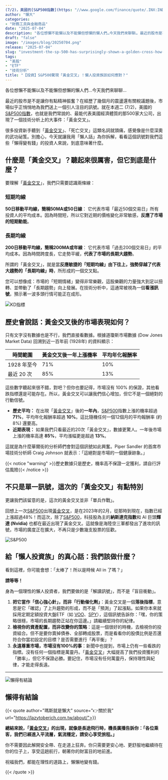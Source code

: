 ```yaml
---
(7/2)，美國的[S&P500指數](https: "//www.google.com/finance/quote/.INX:INDEXSP)，也就是我們常說的、最能代表美國經濟體質的那500家大公司，出現了一個技"
author: "懶大"
categories:
- "財務工具與金融商品"
date: "2025-07-04"
description: "各位想懶不能懶以及不能懶但想懶的懶人們…今天我們來聊聊… 最近的股市是不是讓你有點精神振奮？在經歷了幾個月的震盪還有關稅議題後，市場似乎正悄悄地為我們送上一個引人注目的訊號。就在本週二 (7/2)，美國的S&P500指數，也就是我們常說的、最能代表美國經濟體質的那500家大公司，出現了一個技術分析上..."
draft: "false"
image: "/images/blog/20250704.png"
release: "2025-07-04"
slug: "investment-the-sp-500-has-surprisingly-shown-a-golden-cross-how-should-lazy-investors-respond"
tags:
- "美股"
- "ETF"
- "技術分析"
title: "【投資】S&P500驚現「黃金交叉」！懶人投資族該如何應對？"
---
```

各位想懶不能懶以及不能懶但想懶的懶人們…今天我們來聊聊…

最近的股市是不是讓你有點精神振奮？在經歷了幾個月的震盪還有關稅議題後，市場似乎正悄悄地為我們送上一個引人注目的訊號。就在本週二 (7/2)，美國的[S&P500指數](https://www.google.com/finance/quote/.INX:INDEXSP)，也就是我們常說的、最能代表美國經濟體質的那500家大公司，出現了一個技術分析上的大事件：「黃金交叉」。

很多投資新手聽到「[黃金交叉](https://www.sinotrade.com.tw/richclub/Financialfreedom/KD%E6%8C%87%E6%A8%99%E6%80%8E%E9%BA%BC%E7%9C%8B-KD%E9%BB%83%E9%87%91%E4%BA%A4%E5%8F%89%E6%98%AF%E4%BB%80%E9%BA%BC%E6%84%8F%E6%80%9D--%E6%96%B0%E6%89%8B%E6%8A%80%E8%A1%93%E5%88%86%E6%9E%90-650113bdcb9bcc66d8116a86)」、「死亡交叉」這類名詞就頭痛，感覺像是什麼深奧的武功祕笈。別擔心，今天就讓我用「懶人話」為你拆解，看看這個訊號對我們這些「懶得變有錢」的投資人來說，到底意味著什麼。

## 什麼是「黃金交叉」？聽起來很厲害，但它到底是什麼？

要理解「[黃金交叉](https://www.sinotrade.com.tw/richclub/Financialfreedom/KD%E6%8C%87%E6%A8%99%E6%80%8E%E9%BA%BC%E7%9C%8B-KD%E9%BB%83%E9%87%91%E4%BA%A4%E5%8F%89%E6%98%AF%E4%BB%80%E9%BA%BC%E6%84%8F%E6%80%9D--%E6%96%B0%E6%89%8B%E6%8A%80%E8%A1%93%E5%88%86%E6%9E%90-650113bdcb9bcc66d8116a86)」，我們只需要認識兩條線：

### 短期均線
**50日移動平均線，簡稱50MA或50日線**： 它代表市場「最近50個交易日」所有投資人的平均成本。因為時間短，所以它對近期的價格變化非常敏感，**反應了市場的短期動能**。
### 長期均線
**200日移動平均線，簡稱200MA或年線**： 它代表市場「過去200個交易日」的平均成本。因為時間跨度長，它走勢平緩，**代表了市場的長期大趨勢**。

所謂的「黃金交叉」，就是當**反應敏捷的「短期均線」由下往上，強勢穿越了代表大趨勢的「長期均線」時**，所形成的一個交叉點。

您可以想像成：市場的「短期情緒」變得非常樂觀，這股樂觀的力量強大到足以扭轉、並帶動了「長期趨勢」向上發展。在技術分析中，這通常被視為一個**看漲訊號**，預示著一波多頭行情可能正在成形。

![KD指標](https://images.unsplash.com/photo-1642060589615-c61b70f80aa1?ixlib=rb-4.1.0&q=85&fm=jpg&crop=entropy&cs=srgb)

## 歷史會說話：黃金交叉後的市場表現如何？

只有文字沒有數據也是不行，我們直接看數據。根據道瓊斯市場數據 (Dow Jones Market Data) 回溯到近一百年前 (1928年) 的資料顯示：

| 時間範圍 | 黃金交叉後一年上漲機率 | 平均年化報酬率 |
| --- | --- | --- |
| 1928 年至今 | 71% | 10% |
| 最近 20 次 | 85% | 13% |

這些數字聽起來很不錯，對吧？但你也要記得，市場沒有 100% 的保證，其他看跌指標還是可能存在。所以，黃金交叉可以讓我們信心增加，但它不是一個絕對的行動信號。


- **歷史平均：** 在出現「[黃金交叉](https://www.sinotrade.com.tw/richclub/Financialfreedom/KD%E6%8C%87%E6%A8%99%E6%80%8E%E9%BA%BC%E7%9C%8B-KD%E9%BB%83%E9%87%91%E4%BA%A4%E5%8F%89%E6%98%AF%E4%BB%80%E9%BA%BC%E6%84%8F%E6%80%9D--%E6%96%B0%E6%89%8B%E6%8A%80%E8%A1%93%E5%88%86%E6%9E%90-650113bdcb9bcc66d8116a86)」後的**一年內**，[S&P500](https://www.google.com/finance/quote/.INX:INDEXSP)指數上漲的機率超過 **71%**，平均年化報酬率超過 **10%**。這比隨機任何一個12個月的平均報酬率 (約8%) 還要高。
- **近期表現：** 如果我們只看最近的20次「黃金交叉」，數據更驚人。一年後市場上漲的機率高達 **85%**，平均漲幅更是超過 **13%**。

這就是為什麼華爾街的分析師們會對這個訊號如此興奮。Piper Sandler 的首席市場技術分析師 Craig Johnson 就表示：「這絕對是市場的一個健康跡象。」

{{< notice "warning" >}}歷史數據只是歷史，機率高不保證一定獲利，請自行評估風險{{< /notice >}}


## 不只是單一訊號，這次的「黃金交叉」有點特別

更讓我們該留意的是，這次的黃金交叉並非「單兵作戰」。

回想上一次[S&P500](https://www.google.com/finance/quote/.INX:INDEXSP)出現[黃金交叉](https://www.sinotrade.com.tw/richclub/Financialfreedom/KD%E6%8C%87%E6%A8%99%E6%80%8E%E9%BA%BC%E7%9C%8B-KD%E9%BB%83%E9%87%91%E4%BA%A4%E5%8F%89%E6%98%AF%E4%BB%80%E9%BA%BC%E6%84%8F%E6%80%9D--%E6%96%B0%E6%89%8B%E6%8A%80%E8%A1%93%E5%88%86%E6%9E%90-650113bdcb9bcc66d8116a86)，是在2023年的2月，從那時到現在，指數已經上漲超過48%！而這次，除了[S&P500](https://www.google.com/finance/quote/.INX:INDEXSP)，科技股為主的**納斯達克指數**和 AI 巨頭**輝達 (Nvidia)** 也都在最近出現了黃金交叉。這就像是海陸空三軍都發出了進攻的訊號，市場的廣度正在擴大，不再只是少數幾支股票的狂歡。

![S&P500](https://images.unsplash.com/photo-1648275913341-7973ae7bc9b3?ixlib=rb-4.1.0&q=85&fm=jpg&crop=entropy&cs=srgb)

## 給「懶人投資族」的真心話：我們該做什麼？

看到這裡，你可能會想：「太棒了！所以是時候 All in 了嗎？」

**請等等！**

身為一個理性的懶人投資者，我們要做的是「解讀訊號」，而不是「盲目衝動」。

1. **把它當作「信心強心針」，而非「行動催化劑」**：黃金交叉是一個**落後指標**，意思是它「確認」了上升趨勢的形成，而不是「預測」了起漲點。如果你本來就採用定期定額投資大盤ETF（如 [VOO](https://lazytoberich.com.tw/blog/investment-is-voo-a-guaranteed-profit-in-2025-or-should-we-be-cautious-of-potential-pitfalls/)、[SPY](https://lazytoberich.com.tw/blog/investing-affordable-vs-luxury-etf-comparison/)），這個訊號告訴你：「嘿，你的策略很穩，市場的長期趨勢正站在你這邊。」請繼續堅持你的紀律。
2. **檢視你的資產配置，而非改變你的策略**：這是一個很好的時機，去檢視你的投資組合。但不是要你賣掉債券、全部轉成股票，而是看看你的股債比例是否還符合你當初設定的目標？是否需要進行「再平衡」？
3. **永遠尊重市場，市場沒有100%的事**：新聞中也提到，市場上仍有一些看跌的指標。沒有任何一個指標是萬靈丹。「[黃金交叉](https://www.sinotrade.com.tw/richclub/Financialfreedom/KD%E6%8C%87%E6%A8%99%E6%80%8E%E9%BA%BC%E7%9C%8B-KD%E9%BB%83%E9%87%91%E4%BA%A4%E5%8F%89%E6%98%AF%E4%BB%80%E9%BA%BC%E6%84%8F%E6%80%9D--%E6%96%B0%E6%89%8B%E6%8A%80%E8%A1%93%E5%88%86%E6%9E%90-650113bdcb9bcc66d8116a86)」大幅提高了我們投資獲利的「勝率」，但它不保證必勝。要記住，市場沒有任何萬靈丹，保持理性與紀律，才能走得長遠。


---

![懶得有結論](/images/blog/lazytobeconclude.svg)

## 懶得有結論

{{< quote author="瑪斯就是懶大" source="👉關於我" url="https://lazytoberich.com.tw/about/">}}

**總結來說，「[黃金交叉](https://www.sinotrade.com.tw/richclub/Financialfreedom/KD%E6%8C%87%E6%A8%99%E6%80%8E%E9%BA%BC%E7%9C%8B-KD%E9%BB%83%E9%87%91%E4%BA%A4%E5%8F%89%E6%98%AF%E4%BB%80%E9%BA%BC%E6%84%8F%E6%80%9D--%E6%96%B0%E6%89%8B%E6%8A%80%E8%A1%93%E5%88%86%E6%9E%90-650113bdcb9bcc66d8116a86)」的出現，就像是長途飛行時，機長廣播告訴你：「各位乘客，我們已經進入平流層，氣流穩定，請安心享受旅程。」**

你不需要因此解開安全帶、在走道上狂奔。你只需要更安心地、更舒服地繼續待在你的位子上，享受這趟航行，朝著你的財富目的地前進。

祝福我們，都能在理性的道路上，懶懶地變有錢。


{{< /quote >}}
